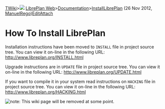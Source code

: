 [TWiki](Main_WebHome)&gt;![](/twiki/pub/TWiki/TWikiDocGraphics/web-bg-small.gif) [LibrePlan Web](LibrePlan_WebHome)&gt;[Documentation](LibrePlan_Documentation)&gt;[InstallLibrePlan](LibrePlan_InstallLibrePlan "Topic revision: 16 (26 Nov 2012 - 12:17:32)") (26 Nov 2012, [ManuelRego](Main_ManuelRego))[Edit](LibrePlan_InstallLibrePlan?t=1520343628 "Edit this topic text")[Attach](/twiki/bin/attach/LibrePlan/InstallLibrePlan "Attach an image or document to this topic")  

 How To Install LibrePlan
=========================

Installation instructions have been moved to `INSTALL` file in project source tree. You can view it on-line in the following URL: <http://www.libreplan.org/INSTALL.html>

Upgrade instructions are in `UPDATE` file in project source tree. You can view it on-line in the following URL: <http://www.libreplan.org/UPDATE.html>

If you want to compile it in your system read instructions on `HACKING` file in project source tree. You can view it on-line in the following URL: <http://www.libreplan.org/HACKING.html>

![note](/twiki/pub/TWiki/TWikiDocGraphics/note.gif): This wiki page will be removed at some point.
